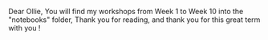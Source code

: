 Dear Ollie, 
You will find  my workshops from Week 1 to Week 10 into the "notebooks" folder, 
Thank you for reading, and thank you for this great term with you !
